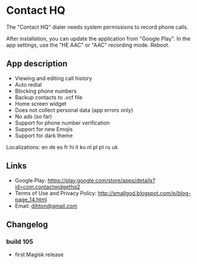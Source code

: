# Contact HQ
The "Contact HQ" dialer needs system permissions to record phone calls.

After installation, you can update the application from "Google Play".
In the app settings, use the "HE AAC" or "AAC" recording mode.
Reboot.

## App description
* Viewing and editing call history
* Auto redial
* Blocking phone numbers
* Backup contacts to .vcf file
* Home screen widget
* Does not collect personal data (app errors only)
* No ads (so far)
* Support for phone number verification
* Support for new Emojis
* Support for dark theme

Localizations: en de es fr hi it ko nl pl pt ru uk

## Links
* Google Play: https://play.google.com/store/apps/details?id=com.contactwidgethq2
* Terms of Use and Privacy Policy: http://smallgod.blogspot.com/p/blog-page_14.html
* Email: dihton@gmail.com

## Changelog
### build 105
* first Magisk release
